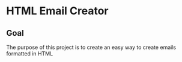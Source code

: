 # HTML Email Creator

## Goal
 The purpose of this project is to create an easy way to create emails formatted in HTML